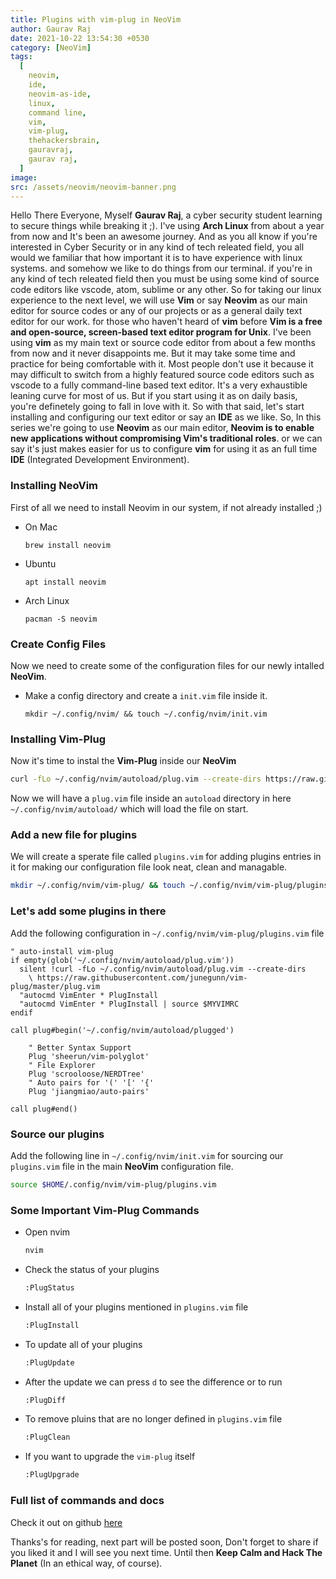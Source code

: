 ```yaml
---
title: Plugins with vim-plug in NeoVim
author: Gaurav Raj
date: 2021-10-22 13:54:30 +0530
category: [NeoVim]
tags:
  [
    neovim,
    ide,
    neovim-as-ide,
    linux,
    command line,
    vim,
    vim-plug,
    thehackersbrain,
    gauravraj,
    gaurav raj,
  ]
image:
src: /assets/neovim/neovim-banner.png
---
```


Hello There Everyone, Myself **Gaurav Raj**, a cyber security student learning to secure things while breaking it ;).
I've using **Arch Linux** from about a year from now and It's been an awesome journey. And as you all know if you're
interested in Cyber Security or in any kind of tech releated field, you all would we familiar that how important it is
to have experience with linux systems. and somehow we like to do things from our terminal. if you're in any kind of tech
releated field then you must be using some kind of source code editors like vscode, atom, sublime or any other. So for
taking our linux experience to the next level, we will use **Vim** or say **Neovim** as our main editor for source codes
or any of our projects or as a general daily text editor for our work. for those who haven't heard of **vim** before
**Vim is a free and open-source, screen-based text editor program for Unix**. I've been using **vim** as my main text or
source code editor from about a few months from now and it never disappoints me. But it may take some time and practice
for being comfortable with it. Most people don't use it because it may difficult to switch from a highly featured source
code editors such as vscode to a fully command-line based text editor. It's a very exhaustible leaning curve for most of us.
But if you start using it as on daily basis, you're definetely going to fall in love with it. So with that said, let's start
installing and configuring our text editor or say an **IDE** as we like. So, In this series we're going to use **Neovim**
as our main editor, **Neovim is to enable new applications without compromising Vim's traditional roles**. or we can say
it's just makes easier for us to configure **vim** for using it as an full time **IDE** (Integrated Development Environment).

### Installing NeoVim

First of all we need to install Neovim in our system, if not already installed ;)

- On Mac
  ```
  brew install neovim
  ```
- Ubuntu
  ```
  apt install neovim
  ```
- Arch Linux
  ```
  pacman -S neovim
  ```

### Create Config Files

Now we need to create some of the configuration files for our newly intalled **NeoVim**.

- Make a config directory and create a `init.vim` file inside it.
  ```
  mkdir ~/.config/nvim/ && touch ~/.config/nvim/init.vim
  ```

### Installing Vim-Plug

Now it's time to instal the **Vim-Plug** inside our **NeoVim**

```bash
curl -fLo ~/.config/nvim/autoload/plug.vim --create-dirs https://raw.githubusercontent.com/junegunn/vim-plug/master/plug.vim
```

Now we will have a `plug.vim` file inside an `autoload` directory in here `~/.config/nvim/autoload/` which will load the file on start.

### Add a new file for plugins

We will create a sperate file called `plugins.vim` for adding plugins entries in it for making our configuration file look neat, clean and managable.

```bash
mkdir ~/.config/nvim/vim-plug/ && touch ~/.config/nvim/vim-plug/plugins.vim
```

### Let's add some plugins in there

Add the following configuration in `~/.config/nvim/vim-plug/plugins.vim` file

```vim
" auto-install vim-plug
if empty(glob('~/.config/nvim/autoload/plug.vim'))
  silent !curl -fLo ~/.config/nvim/autoload/plug.vim --create-dirs
    \ https://raw.githubusercontent.com/junegunn/vim-plug/master/plug.vim
  "autocmd VimEnter * PlugInstall
  "autocmd VimEnter * PlugInstall | source $MYVIMRC
endif

call plug#begin('~/.config/nvim/autoload/plugged')

    " Better Syntax Support
    Plug 'sheerun/vim-polyglot'
    " File Explorer
    Plug 'scrooloose/NERDTree'
    " Auto pairs for '(' '[' '{'
    Plug 'jiangmiao/auto-pairs'

call plug#end()
```

### Source our plugins

Add the following line in `~/.config/nvim/init.vim` for sourcing our `plugins.vim` file in the main **NeoVim** configuration file.

```bash
source $HOME/.config/nvim/vim-plug/plugins.vim
```

### Some Important Vim-Plug Commands

- Open nvim
  ```bash
  nvim
  ```
- Check the status of your plugins
  ```bash
  :PlugStatus
  ```
- Install all of your plugins mentioned in `plugins.vim` file
  ```bash
  :PlugInstall
  ```
- To update all of your plugins
  ```bash
  :PlugUpdate
  ```
- After the update we can press `d` to see the difference or to run
  ```bash
  :PlugDiff
  ```
- To remove pluins that are no longer defined in `plugins.vim` file
  ```bash
  :PlugClean
  ```
- If you want to upgrade the `vim-plug` itself
  ```bash
  :PlugUpgrade
  ```

### Full list of commands and docs

Check it out on github [here](https://github.com/junegunn/vim-plug)

Thanks's for reading, next part will be posted soon, Don't forget to share if you liked it and I will see you next time. Until
then **Keep Calm and Hack The Planet** (In an ethical way, of course).
